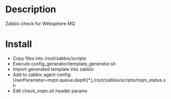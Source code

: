 Description
===========
Zabbix check for Websphere MQ

Install
===========
* Copy files into /root/zabbix/scripts
* Execute config_generator/template_generator.sh
* Import generated template into zabbix
* Add to zabbix agent config: UserParameter=mqm.queue.depth[*],/root/zabbix/scripts/mqm_status.sh
* Edit check_mqm.sh header params